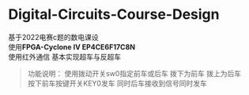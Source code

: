 # Digital-Circuits-Course-Design
基于2022电赛c题的数电课设\
使用**FPGA-Cyclone IV EP4CE6F17C8N**\
使用红外通信 基本实现超车与反超车

> 功能说明：
> 使用拨动开关sw0指定前车或后车 拨下为前车 拨上为后车\
> 按下前车按键开关KEY0发车 同时后车接收到信号同时发车
